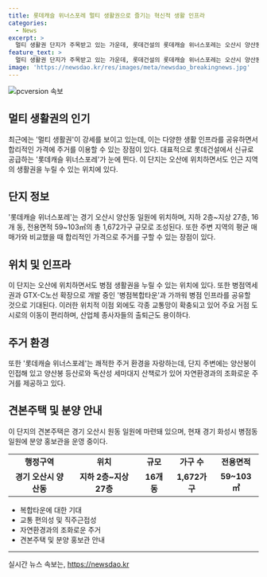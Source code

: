 ```yaml
---
title: 롯데캐슬 위너스포레 멀티 생활권으로 즐기는 혁신적 생활 인프라
categories:
  - News
excerpt: >
  멀티 생활권 단지가 주목받고 있는 가운데, 롯데건설의 롯데캐슬 위너스포레는 오산시 양산동에 위치한 단지로, 오산과 병점 생활권을 모두 누릴 수 있는 장점을 가지고 있다. 평균 매매가가 인근 지역보다 합리적이어서 매력적이며, 병점역세권과 GTX-C노선 확장에 가까워진 병점복합타운의 인프라도 공유할 것으로 예상된다. 또한, 다양한 교통망을 통해 주요 거점 도시로의 이동이 원활해지고, 주변 자연환경과의 조화로운 주거 환경을 제공한다.
feature_text: >
  멀티 생활권 단지가 주목받고 있는 가운데, 롯데건설의 롯데캐슬 위너스포레는 오산시 양산동에 위치한 단지로, 오산과 병점 생활권을 모두 누릴 수 있는 장점을 가지고 있다. 평균 매매가가 인근 지역보다 합리적이어서 매력적이며, 병점역세권과 GTX-C노선 확장에 가까워진 병점복합타운의 인프라도 공유할 것으로 예상된다. 또한, 다양한 교통망을 통해 주요 거점 도시로의 이동이 원활해지고, 주변 자연환경과의 조화로운 주거 환경을 제공한다.
image: 'https://newsdao.kr/res/images/meta/newsdao_breakingnews.jpg'
---
```


<p><img src="https://newsdao.kr/res/images/meta/newsdao_breakingnews.jpg" alt="pcversion 속보" /></p>

<h2 data-ke-size="size26">멀티 생활권의 인기</h2>

<p data-ke-size="size16">최근에는 '멀티 생활권'이 강세를 보이고 있는데, 이는 다양한 생활 인프라를 공유하면서 합리적인 가격에 주거를 이용할 수 있는 장점이 있다. 대표적으로 롯데건설에서 신규로 공급하는 '롯데캐슬 위너스포레'가 눈에 띈다. 이 단지는 오산에 위치하면서도 인근 지역의 생활권을 누릴 수 있는 위치에 있다.</p>

<h2 data-ke-size="size26">단지 정보</h2>

<p data-ke-size="size16">'롯데캐슬 위너스포레'는 경기 오산시 양산동 일원에 위치하며, 지하 2층~지상 27층, 16개 동, 전용면적 59~103㎡의 총 1,672가구 규모로 조성된다. 또한 주변 지역의 평균 매매가와 비교했을 때 합리적인 가격으로 주거를 구할 수 있는 장점이 있다.</p>

<h2 data-ke-size="size26">위치 및 인프라</h2>

<p data-ke-size="size16">이 단지는 오산에 위치하면서도 병점 생활권을 누릴 수 있는 위치에 있다. 또한 병점역세권과 GTX-C노선 확장으로 개발 중인 '병점복합타운'과 가까워 병점 인프라를 공유할 것으로 기대된다. 이러한 위치적 이점 외에도 각종 교통망이 확충되고 있어 주요 거점 도시로의 이동이 편리하며, 산업체 종사자들의 출퇴근도 용이하다.</p>

<h2 data-ke-size="size26">주거 환경</h2>

<p data-ke-size="size16">또한 '롯데캐슬 위너스포레'는 쾌적한 주거 환경을 자랑하는데, 단지 주변에는 양산봉이 인접해 있고 양산봉 등산로와 독산성 세마대지 산책로가 있어 자연환경과의 조화로운 주거를 제공하고 있다.</p>

<h2 data-ke-size="size26">견본주택 및 분양 안내</h2>

<p data-ke-size="size16">이 단지의 견본주택은 경기 오산시 원동 일원에 마련돼 있으며, 현재 경기 화성시 병점동 일원에 분양 홍보관을 운영 중이다.</p>

<table>
  <tr>
    <td style="text-align: center; height: 17px;"><b>행정구역</b></td>
    <td style="text-align: center; height: 17px;"><b>위치</b></td>
    <td style="text-align: center; height: 17px;"><b>규모</b></td>
    <td style="text-align: center; height: 17px;"><b>가구 수</b></td>
    <td style="text-align: center; height: 17px;"><b>전용면적</b></td>
  </tr>
  <tr>
    <td style="text-align: center; height: 17px;"><b>경기 오산시 양산동</b></td>
    <td style="text-align: center; height: 17px;"><b>지하 2층~지상 27층</b></td>
    <td style="text-align: center; height: 17px;"><b>16개 동</b></td>
    <td style="text-align: center; height: 17px;"><b>1,672가구</b></td>
    <td style="text-align: center; height: 17px;"><b>59~103㎡</b></td>
  </tr>
</table>

<ul>
  <li>복합타운에 대한 기대</li>
  <li>교통 편의성 및 직주근접성</li>
  <li>자연환경과의 조화로운 주거</li>
  <li>견본주택 및 분양 홍보관 안내</li>
</ul>

<hr>
실시간 뉴스 속보는, <a href="https://newsdao.kr" rel="dofollow">https://newsdao.kr</a>


